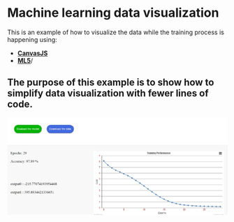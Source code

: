 # Machine learning data visualization
 This is an example of how to visualize the data while the training process is happening using:
* [**CanvasJS**](https://canvasjs.com/)
* [**ML5**](https://ml5js.org/)/

The purpose of this example is to show how to simplify data visualization with fewer lines of code. 
 ----------------------------------------------------------------------------------------------------------
![Image example](https://github.com/LetsAI/Machine-learning-data-visualization/blob/master/Capture.PNG)
